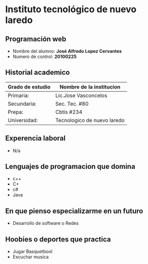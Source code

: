# Instituto tecnológico de nuevo laredo

## **Programación web**

* Nombre del alumno: **José Alfredo Lopez Cervantes**
* Numero de control: **20100225**

## **Historial academico** 
Grado de estudio | Nombre de la institucion |      
------------ | ------------ |
Primaria:| Lic.Jose Vasconcelos|
Secundaria:| Sec. Tec. #80|
Prepa:| Cbtis #234 |
Universidad:| Tecnologico de nuevo laredo|

## Experencia laboral

* N/a

## Lenguajes de programacion que domina 

* c++
* C+
* c#
* Java

## En que pienso especializarme en un futuro 

* Desarrollo de software o Redes 

## Hoobies o deportes que practica 

* Jugar Basquetbool
* Escuchar musica 